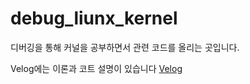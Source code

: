 # debug_liunx_kernel
디버깅을 통해 커널을 공부하면서 관련 코드를 올리는 곳입니다.

Velog에는 이론과 코트 설명이 있습니다
[Velog](https://velog.io/@mss3380/series/%EB%94%94%EB%B2%84%EA%B9%85%EC%9D%84-%ED%86%B5%ED%95%9C-%EB%A6%AC%EB%88%85%EC%8A%A4)


